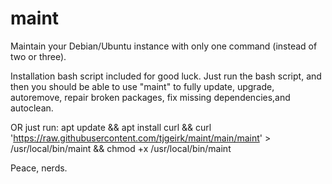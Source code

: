 # maint
Maintain your Debian/Ubuntu instance with only one command (instead of two or three).

Installation bash script included for good luck. 
Just run the bash script, and then you should be able to use "maint" to fully update, upgrade, autoremove, repair broken packages, fix missing dependencies,and autoclean.

OR just run:
apt update && apt install curl && curl 'https://raw.githubusercontent.com/tjgeirk/maint/main/maint' > /usr/local/bin/maint && chmod +x /usr/local/bin/maint

Peace, nerds.
